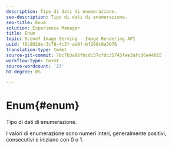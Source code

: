 ```yaml
---
description: Tipo di dati di enumerazione.
seo-description: Tipo di dati di enumerazione.
seo-title: Enum
solution: Experience Manager
title: Enum
topic: Scene7 Image Serving - Image Rendering API
uuid: f6c802de-3c78-4c3f-aa9f-bf268c8a3076
translation-type: tm+mt
source-git-commit: 7bc7b3a86fbcdc57cfdc31745fae3afc06e44b15
workflow-type: tm+mt
source-wordcount: '23'
ht-degree: 0%

---
```



# Enum{#enum}

Tipo di dati di enumerazione.

I valori di enumerazione sono numeri interi, generalmente positivi, consecutivi e iniziano con 0 o 1.
